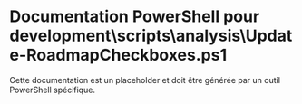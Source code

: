 # Documentation PowerShell pour development\scripts\analysis\Update-RoadmapCheckboxes.ps1

Cette documentation est un placeholder et doit être générée par un outil PowerShell spécifique.
